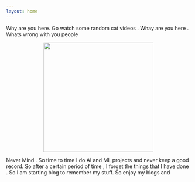 ```yaml
---
layout: home 
---
```


Why are you here. Go watch some random cat videos . Whay are you here . Whats wrong with you people 

<p align="center">

  <img src="https://user-images.githubusercontent.com/77712136/173176614-00bac8cd-9fb7-4ee9-8a11-3168c8e04130.png" width="300" >

</p>


Never Mind . So time to time I do AI and ML projects and never keep a good record. So after a certain period of time , I forget the things that I have done . So I am starting blog to remember my stuff. So enjoy my blogs and 

